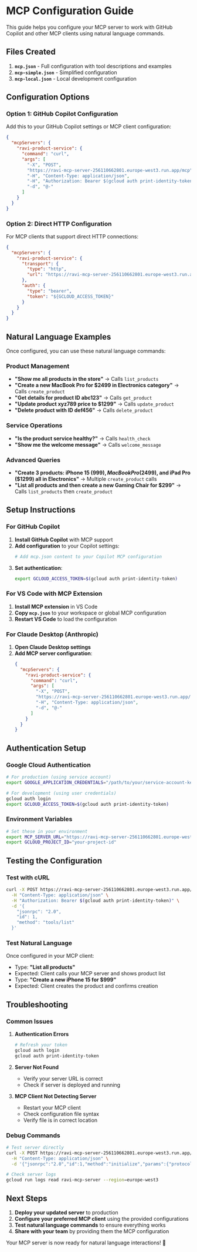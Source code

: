 # MCP Configuration Guide

This guide helps you configure your MCP server to work with GitHub Copilot and other MCP clients using natural language commands.

## Files Created

1. **`mcp.json`** - Full configuration with tool descriptions and examples
2. **`mcp-simple.json`** - Simplified configuration
3. **`mcp-local.json`** - Local development configuration

## Configuration Options

### Option 1: GitHub Copilot Configuration

Add this to your GitHub Copilot settings or MCP client configuration:

```json
{
  "mcpServers": {
    "ravi-product-service": {
      "command": "curl",
      "args": [
        "-X", "POST",
        "https://ravi-mcp-server-256110662801.europe-west3.run.app/mcp",
        "-H", "Content-Type: application/json",
        "-H", "Authorization: Bearer $(gcloud auth print-identity-token)",
        "-d", "@-"
      ]
    }
  }
}
```

### Option 2: Direct HTTP Configuration

For MCP clients that support direct HTTP connections:

```json
{
  "mcpServers": {
    "ravi-product-service": {
      "transport": {
        "type": "http",
        "url": "https://ravi-mcp-server-256110662801.europe-west3.run.app/mcp"
      },
      "auth": {
        "type": "bearer",
        "token": "${GCLOUD_ACCESS_TOKEN}"
      }
    }
  }
}
```

## Natural Language Examples

Once configured, you can use these natural language commands:

### Product Management
- **"Show me all products in the store"** → Calls `list_products`
- **"Create a new MacBook Pro for $2499 in Electronics category"** → Calls `create_product`
- **"Get details for product ID abc123"** → Calls `get_product`
- **"Update product xyz789 price to $1299"** → Calls `update_product`
- **"Delete product with ID def456"** → Calls `delete_product`

### Service Operations
- **"Is the product service healthy?"** → Calls `health_check`
- **"Show me the welcome message"** → Calls `welcome_message`

### Advanced Queries
- **"Create 3 products: iPhone 15 ($999), MacBook Pro ($2499), and iPad Pro ($1299) all in Electronics"** → Multiple `create_product` calls
- **"List all products and then create a new Gaming Chair for $299"** → Calls `list_products` then `create_product`

## Setup Instructions

### For GitHub Copilot

1. **Install GitHub Copilot** with MCP support
2. **Add configuration** to your Copilot settings:
   ```bash
   # Add mcp.json content to your Copilot MCP configuration
   ```
3. **Set authentication**:
   ```bash
   export GCLOUD_ACCESS_TOKEN=$(gcloud auth print-identity-token)
   ```

### For VS Code with MCP Extension

1. **Install MCP extension** in VS Code
2. **Copy `mcp.json`** to your workspace or global MCP configuration
3. **Restart VS Code** to load the configuration

### For Claude Desktop (Anthropic)

1. **Open Claude Desktop settings**
2. **Add MCP server configuration**:
   ```json
   {
     "mcpServers": {
       "ravi-product-service": {
         "command": "curl",
         "args": [
           "-X", "POST", 
           "https://ravi-mcp-server-256110662801.europe-west3.run.app/mcp",
           "-H", "Content-Type: application/json",
           "-d", "@-"
         ]
       }
     }
   }
   ```

## Authentication Setup

### Google Cloud Authentication

```bash
# For production (using service account)
export GOOGLE_APPLICATION_CREDENTIALS="/path/to/your/service-account-key.json"

# For development (using user credentials)
gcloud auth login
export GCLOUD_ACCESS_TOKEN=$(gcloud auth print-identity-token)
```

### Environment Variables

```bash
# Set these in your environment
export MCP_SERVER_URL="https://ravi-mcp-server-256110662801.europe-west3.run.app/mcp"
export GCLOUD_PROJECT_ID="your-project-id"
```

## Testing the Configuration

### Test with cURL
```bash
curl -X POST https://ravi-mcp-server-256110662801.europe-west3.run.app/mcp \
  -H "Content-Type: application/json" \
  -H "Authorization: Bearer $(gcloud auth print-identity-token)" \
  -d '{
    "jsonrpc": "2.0",
    "id": 1,
    "method": "tools/list"
  }'
```

### Test Natural Language
Once configured in your MCP client:
- Type: **"List all products"**
- Expected: Client calls your MCP server and shows product list
- Type: **"Create a new iPhone 15 for $999"**
- Expected: Client creates the product and confirms creation

## Troubleshooting

### Common Issues

1. **Authentication Errors**
   ```bash
   # Refresh your token
   gcloud auth login
   gcloud auth print-identity-token
   ```

2. **Server Not Found**
   - Verify your server URL is correct
   - Check if server is deployed and running

3. **MCP Client Not Detecting Server**
   - Restart your MCP client
   - Check configuration file syntax
   - Verify file is in correct location

### Debug Commands

```bash
# Test server directly
curl -X POST https://ravi-mcp-server-256110662801.europe-west3.run.app/mcp \
  -H "Content-Type: application/json" \
  -d '{"jsonrpc":"2.0","id":1,"method":"initialize","params":{"protocolVersion":"2024-11-05","capabilities":{},"clientInfo":{"name":"test","version":"1.0.0"}}}'

# Check server logs
gcloud run logs read ravi-mcp-server --region=europe-west3
```

## Next Steps

1. **Deploy your updated server** to production
2. **Configure your preferred MCP client** using the provided configurations
3. **Test natural language commands** to ensure everything works
4. **Share with your team** by providing them the MCP configuration

Your MCP server is now ready for natural language interactions! 🎉
